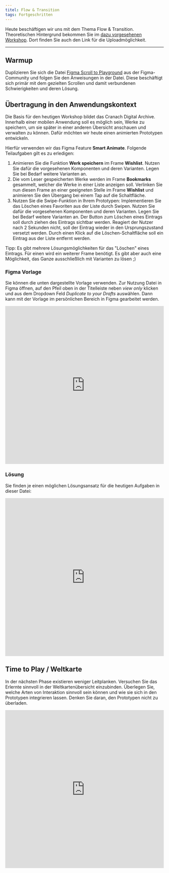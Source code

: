 ```yaml
---
titel: Flow & Transition
tags: Fortgeschritten
---
```


Heute beschäftigen wir uns mit dem Thema Flow & Transition. Theoretischen Hintergrund bekommen Sie im [dazu vorgesehenen Workshop](/mi-bachelor-screendesign/lehrveranstaltungen/100-workshop-flow-and-transition/). Dort finden Sie auch den Link für die Uploadmöglichkeit.

---

## Warmup 

Duplizieren Sie sich die Datei [Figma Scroll to Playground](https://www.figma.com/community/file/918189250907220365) aus der Figma-Community und folgen Sie den Anweisungen in der Datei. Diese beschäftigt sich primär mit dem gezielten Scrollen und damit verbundenen Schwierigkeiten und deren Lösung.


## Übertragung in den Anwendungskontext

Die Basis für den heutigen Workshop bildet das Cranach Digital Archive. Innerhalb einer mobilen Anwendung soll es möglich sein, Werke zu speichern, um sie später in einer anderen Übersicht anschauen und verwalten zu können. Dafür möchten wir heute einen animierten Prototypen entwickeln.

Hierfür verwenden wir das Figma Feature **Smart Animate**. Folgende Teilaufgaben gilt es zu erledigen: 
1. Animieren Sie die Funktion **Werk speichern** im Frame **Wishlist**. Nutzen Sie dafür die vorgesehenen Komponenten und deren Varianten. Legen Sie bei Bedarf weitere Varianten an. 
2. Die vom Leser gespeicherten Werke werden im Frame **Bookmarks** gesammelt, welcher die Werke in einer Liste anzeigen soll. Verlinken Sie nun diesen Frame an einer geeigneten Stelle im Frame **Wishlist** und animieren Sie den Übergang bei einem Tap auf die Schaltfläche.
3. Nutzen Sie die Swipe-Funktion in Ihrem Prototypen: Implementieren Sie das Löschen eines Favoriten aus der Liste durch Swipen. Nutzen Sie dafür die vorgesehenen Komponenten und deren Varianten. Legen Sie bei Bedarf weitere Varianten an. Der Button zum Löschen eines Eintrags soll durch ziehen des Eintrags sichtbar werden. Reagiert der Nutzer nach 2 Sekunden nicht, soll der Eintrag wieder in den Ursprungszustand versetzt werden. Durch einen Klick auf die Löschen-Schaltfläche soll ein Eintrag aus der Liste entfernt werden.

Tipp: Es gibt mehrere Lösungsmöglichkeiten für das "Löschen" eines Eintrags. Für einen wird ein weiterer Frame benötigt. Es gibt aber auch eine Möglichkeit, das Ganze ausschließlich mit Varianten zu lösen ;)

### Figma Vorlage

Sie können die unten dargestellte Vorlage verwenden. Zur Nutzung Datei in Figma öffnen, auf den Pfeil oben in der Titelleiste neben *view only* klicken und aus dem Dropdown Feld *Duplicate to your Drafts* auswählen. Dann kann mit der Vorlage im persönlichen Bereich in Figma gearbeitet werden.

<iframe style="border: none; width: 100%; max-height:90vh" height="500" src="https://www.figma.com/embed?embed_host=share&url=https%3A%2F%2Fwww.figma.com%2Ffile%2FgSqqyqiUbu5Sw0aDUly8MP%2FCranach-List-Elements%3Fnode-id%3D0%253A1%26t%3DEhnbDOT7VdJXrSLr-1" allowfullscreen></iframe>

### Lösung

Sie finden je einen möglichen Lösungsansatz für die heutigen Aufgaben in dieser Datei:

<iframe style="border: none; width: 100%; max-height:90vh" height="500" src="https://www.figma.com/embed?embed_host=share&url=https%3A%2F%2Fwww.figma.com%2Ffile%2FGgbKx45bXPkZ1EcwiSKzmx%2FCranach-List-Elements-Solution%3Fnode-id%3D0%253A1%26t%3DFje3sDZofVeDW5IL-1" allowfullscreen></iframe>

## Time to Play / Weltkarte

In der nächsten Phase existieren weniger Leitplanken. Versuchen Sie das Erlernte sinnvoll in der Weltkartenübersicht einzubinden. Überlegen Sie, welche Arten von Interaktion sinnvoll sein können und wie sie sich in den Prototypen integrieren lassen. Denken Sie daran, den Prototypen nicht zu überladen. 

<iframe style="border: none; width: 100%; max-height:90vh" height="500" src="https://www.figma.com/embed?embed_host=share&url=https%3A%2F%2Fwww.figma.com%2Ffile%2FMhV4VPN9tqOjhthKiD1HrZ%2Flayouts-fuer-verschiedene-endgeraete-cda-meisterwerke%3Fnode-id%3D16850%253A33%26t%3DOUjdYTQvnEKScq8L-1" allowfullscreen></iframe>

